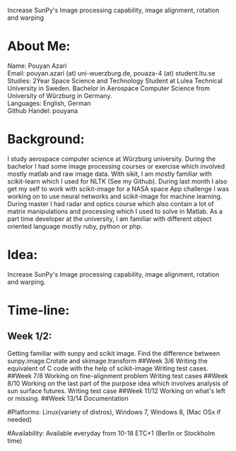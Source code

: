 Increase SunPy's Image processing capability, image alignment, rotation and warping

# About Me:
Name: Pouyan Azari  
Email: pouyan.azari (at) uni-wuerzburg.de, pouaza-4 (at) student.ltu.se  
Studies: 2Year Space Science and Technology Student at Lulea Technical University in Sweden. Bachelor in  Aerospace Computer Science from University of Würzburg in Germany.  
Languages: English, German  
Github Handel: pouyana

# Background:
I study aerospace computer science at Würzburg university. During the bachelor I had some image processing courses or exercise which involved mostly matlab and raw image data. With sikit, I am mostly familiar with scikit-learn which I used for NLTK (See my Github). During last month I also get my self to work with scikit-image for a NASA space App challenge I was working on to use neural networks and scikit-image for machine learning. During master I had radar and optics course which also contain a lot of matrix manipulations and processing which I used to solve in Matlab. As a part time developer at the university, I am familiar with different object oriented language mostly ruby, python or php. 

# Idea:
Increase SunPy's Image processing capability, image alignment, rotation and warping.

# Time-line:
## Week 1/2:
Getting familiar with sunpy and scikit image.
Find the difference between sunpy.image.Crotate and skimage.transform
##Week 3/6
Writing the equivalent of C code with the help of scikit-image
Writing test cases.
##Week 7/8
Working on fine-alignment problem
Writing test cases
##Week 8/10
Working on the last part of the purpose idea which involves analysis of sun surface futures.
Writing test case
##Week 11/12
Working on what's left or missing.
##Week 13/14
Documentation

#Platforms:
Linux(variety of distros), Windows 7, Windows 8, (Mac OSx if needed)

#Availability:
Available everyday from 10-18
ETC+1 (Berlin or Stockholm time)